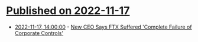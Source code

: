 # [Published on 2022-11-17](index.md)

* [2022-11-17, 14:00:00](https://slashdot.org/story/22/11/17/1333204/new-ceo-says-ftx-suffered-complete-failure-of-corporate-controls?utm_source=rss1.0mainlinkanon&utm_medium=feed) - [New CEO Says FTX Suffered 'Complete Failure of Corporate Controls'](https://slashdot.org/story/22/11/17/1333204/new-ceo-says-ftx-suffered-complete-failure-of-corporate-controls?utm_source=rss1.0mainlinkanon&utm_medium=feed)
